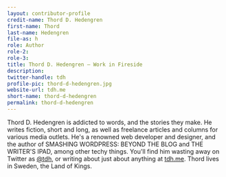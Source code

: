 ```yaml
---
layout: contributor-profile
credit-name: Thord D. Hedengren
first-name: Thord
last-name: Hedengren
file-as: h
role: Author
role-2:
role-3:
title: Thord D. Hedengren — Work in Fireside
description:
twitter-handle: tdh
profile-pic: thord-d-hedengren.jpg
website-url: tdh.me
short-name: thord-d-hedengren
permalink: thord-d-hedengren
---
```

Thord D. Hedengren is addicted to words, and the stories they make. He writes fiction, short and long, as well as freelance articles and columns for various media outlets. He's a renowned web developer and designer, and the author of SMASHING WORDPRESS: BEYOND THE BLOG and THE WRITER'S IPAD, among other techy things. You'll find him wasting away on Twitter as [@tdh](https://twitter.com/tdh), or writing about just about anything at [tdh.me](http://tdh.me). Thord lives in Sweden, the Land of Kings.
